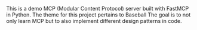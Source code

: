 This is a demo MCP (Modular Content Protocol) server built with FastMCP in Python.
The theme for this project pertains to Baseball
The goal is to not only learn MCP but to also implement different design patterns in code.